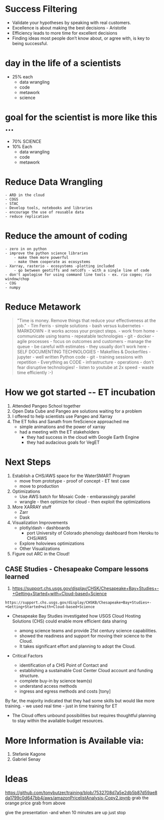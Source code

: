 # Success Filtering
- Validate your hypotheses by speaking with real customers.
- Excellence is about making the best decisions - Aristotle
- Efficiency leads to more time for excellent decisions
- Finding ideas most people don’t know about, or agree with, is key to being successful.



# day in the life of a scientists
- 25% each
    - data wrangling
    - code
    - metawork
    - science
    
# goal for the scientist is more like this ...

- 70% SCIENCE
- 10% Each
    - data wrangling
    - code
    - metawork
    
# Reduce Data Wrangling
    - ARD in the cloud
    - COGS
    - STAC
    - Develop tools, notebooks and libraries
    - encourage the use of reusable data
    - reduce replication

# Reduce the amount of coding
    - zero in on python 
    - improve the python science libraries
        - make them more powerful
        - make them cooperate as ecosystems
    - Xarray, rasterio - ecosystems -plotting included
        - go between geotiffs and netcdfs - with a single line of code
    - don't apologise for using command line tools - ex. rio cogeo; rio window/chop
    - COG
    - numpy
        
# Reduce Metawork
> "Time is money. Remove things that reduce your effectiveness at the job." - Tim Ferris
    - simple solutions
        - bash versus kubernetes
        - MARKDOWN - it works across your project steps.
    - work from home
    - communicate using teams 
    - repeatable technologies
        - git
        - docker
    - agile processes - focus on outcomes and customers
        - manage the queue - be careful with estimates - they usually don't work here
    - SELF DOCUMENTING TECHNOLOGIES
        - Makefiles & Dockerfiles
        - jupyter
        - well written Python code
        - git
    - training sessions with repetition
    - Everything as CODE
        - infrastructure
        - operations
    - don't fear disruptive technologies!
    - listen to youtube at 2x speed - waste time efficiently :-)
        
# How we got started -- ET incubation
1. Attended Pangeo School together
2. Open Data Cube and Pangeo are solutions waiting for a problem
3. I offered to help scientists use Pangeo and Xarray
4. The ET folks and Sanath from fireScience approached me
    - simple animations and the power of xarray
    - had a meeting with the ET stakeholders
        - they had success in the cloud with Google Earth Engine
        - they had audacious goals for VegET
        
 
 # Next Steps
 1. Establish a CHS/AWS space for the WaterSMART Program
     - move from prototype - proof of concept - ET test case
     - move to production
 2. Optimizations
     - Use AWS batch for Mosaic Code - embarassingly parallel
     - wrangle - then optimize for cloud - then exploit the optimizations
 3. More XARRAY stuff
     - Zarr
     - Dask
 4. Visualization Improvements
     - plotly/dash - dashboards
         - port University of Colorado phenology dashboard from Heroku to CHS/AWS
     - Explore holoviews optimizations
     - Other Visualizations
 5. Figure out ARC in the Cloud!
 
 ## CASE Studies - Chesapeake Compare lessons learned

1. https://support.chs.usgs.gov/display/CHSK/Chesapeake+Bay+Studies+-+Getting+Started+with+Cloud-based+Science
```
https://support.chs.usgs.gov/display/CHSKB/Chesapeake+Bay+Studies+-+Getting+Started+with+Cloud-based+Science
```

- Chesapeake Bay Studies investigated how USGS Cloud Hosting Solutions (CHS) could enable more efficient data sharing 
    - among science teams and provide 21st century science capabilities. 
    - showed the readiness and support for moving their science to the Cloud. 
    - It takes significant effort and planning to adopt the Cloud.

- Critical Factors
    - identification of a CHS Point of Contact and 
    - establishing a sustainable Cost Center Cloud account and funding structure.
    - complete buy-in by science team(s)
    - understand access methods
    - ingress and egress methods and costs [tony]
    
By far, the majority indicated that they had some skills but would like more training.
    - we used real time - just in time training for ET

- The Cloud offers unbound possibilities but requires thoughtful planning to stay within the available budget resources. 

# More Information is Available via:
1. Stefanie Kagone
2. Gabriel Senay


# Ideas
https://github.com/tonybutzer/training/blob/7532708d7a5e2db5b87d59ae8da1799c0d647bb4/aws/amazonPricelistAnalysis-Copy2.ipynb
grab the orange price grab from above

give the presentation -and when 10 minutes are up just stop


